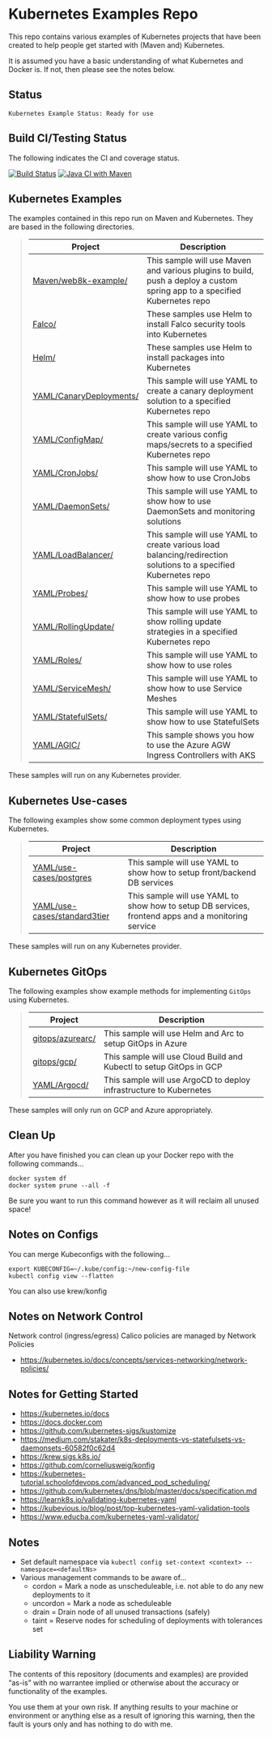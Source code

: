 Kubernetes Examples Repo
========================

This repo contains various examples of Kubernetes projects that have been created to help people get started with (Maven and) Kubernetes.

It is assumed you have a basic understanding of what Kubernetes and Docker is. If not, then please see the notes below.

Status
------
````
Kubernetes Example Status: Ready for use
````
Build CI/Testing Status
-----------------------
The following indicates the CI and coverage status.

[![Build Status](https://travis-ci.org/tpayne/kubernetes-examples.svg?branch=main)](https://travis-ci.org/tpayne/kubernetes-examples)
[![Java CI with Maven](https://github.com/tpayne/kubernetes-examples/actions/workflows/maven.yml/badge.svg?branch=main)](https://github.com/tpayne/kubernetes-examples/actions/workflows/maven.yml)

Kubernetes Examples
-------------------
The examples contained in this repo run on Maven and Kubernetes. They are based in the following directories.

>| Project | Description |
>| ------- | ----------- |
>| [Maven/web8k-example/](https://github.com/tpayne/kubernetes-examples/tree/main/Maven/web8k-example) | This sample will use Maven and various plugins to build, push a deploy a custom spring app to a specified Kubernetes repo |
>| [Falco/](https://github.com/tpayne/kubernetes-examples/tree/main/Falco) | These samples use Helm to install Falco security tools into Kubernetes |
>| [Helm/](https://github.com/tpayne/kubernetes-examples/tree/main/Helm) | These samples use Helm to install packages into Kubernetes |
>| [YAML/CanaryDeployments/](https://github.com/tpayne/kubernetes-examples/tree/main/YAML/CanaryDeployments) | This sample will use YAML to create a canary deployment solution to a specified Kubernetes repo |
>| [YAML/ConfigMap/](https://github.com/tpayne/kubernetes-examples/tree/main/YAML/ConfigMap) | This sample will use YAML to create various config maps/secrets to a specified Kubernetes repo |
>| [YAML/CronJobs/](https://github.com/tpayne/kubernetes-examples/tree/main/YAML/CronJobs) | This sample will use YAML to show how to use CronJobs |
>| [YAML/DaemonSets/](https://github.com/tpayne/kubernetes-examples/tree/main/YAML/DaemonSets) | This sample will use YAML to show how to use DaemonSets and monitoring solutions |
>| [YAML/LoadBalancer/](https://github.com/tpayne/kubernetes-examples/tree/main/YAML/LoadBalancer) | This sample will use YAML to create various load balancing/redirection solutions to a specified Kubernetes repo |
>| [YAML/Probes/](https://github.com/tpayne/kubernetes-examples/tree/main/YAML/Probes) | This sample will use YAML to show how to use probes |
>| [YAML/RollingUpdate/](https://github.com/tpayne/kubernetes-examples/tree/main/YAML/RollingUpdate) | This sample will use YAML to show rolling update strategies in a specified Kubernetes repo |
>| [YAML/Roles/](https://github.com/tpayne/kubernetes-examples/tree/main/YAML/Roles) | This sample will use YAML to show how to use roles |
>| [YAML/ServiceMesh/](https://github.com/tpayne/kubernetes-examples/tree/main/YAML/ServiceMesh) | This sample will use YAML to show how to use Service Meshes |
>| [YAML/StatefulSets/](https://github.com/tpayne/kubernetes-examples/tree/main/YAML/StatefulSets) | This sample will use YAML to show how to use StatefulSets |
>| [YAML/AGIC/](https://github.com/tpayne/kubernetes-examples/tree/main/YAML/Azure/AGIC/Redirection) | This sample shows you how to use the Azure AGW Ingress Controllers with AKS|

These samples will run on any Kubernetes provider.

Kubernetes Use-cases
--------------------
The following examples show some common deployment types using Kubernetes.

>| Project | Description |
>| ------- | ----------- |
>| [YAML/use-cases/postgres](https://github.com/tpayne/kubernetes-examples/tree/main/YAML/use-cases/postgres) | This sample will use YAML to show how to setup front/backend DB services |
>| [YAML/use-cases/standard3tier](https://github.com/tpayne/kubernetes-examples/tree/main/YAML/use-cases/standard3tier) | This sample will use YAML to show how to setup DB services, frontend apps and a monitoring service |

These samples will run on any Kubernetes provider.

Kubernetes GitOps
-----------------
The following examples show example methods for implementing `GitOps` using Kubernetes.

>| Project | Description |
>| ------- | ----------- |
>| [gitops/azurearc/](https://github.com/tpayne/kubernetes-examples/tree/main/gitops/azurearc) | This sample will use Helm and Arc to setup GitOps in Azure |
>| [gitops/gcp/](https://github.com/tpayne/kubernetes-examples/tree/main/gitops/gcp) | This sample will use Cloud Build and Kubectl to setup GitOps in GCP |
>| [YAML/Argocd/](https://github.com/tpayne/kubernetes-examples/tree/main/YAML/Argocd) | This sample will use ArgoCD to deploy infrastructure to Kubernetes |

These samples will only run on GCP and Azure appropriately.

Clean Up
--------
After you have finished you can clean up your Docker repo with the following commands...

    docker system df
    docker system prune --all -f

Be sure you want to run this command however as it will reclaim all unused space!

Notes on Configs
----------------
You can merge Kubeconfigs with the following...

    export KUBECONFIG=~/.kube/config:~/new-config-file
    kubectl config view --flatten

You can also use krew/konfig

Notes on Network Control
------------------------
Network control (ingress/egress) Calico policies are managed by Network Policies
- https://kubernetes.io/docs/concepts/services-networking/network-policies/

Notes for Getting Started
-------------------------
- https://kubernetes.io/docs
- https://docs.docker.com
- https://github.com/kubernetes-sigs/kustomize
- https://medium.com/stakater/k8s-deployments-vs-statefulsets-vs-daemonsets-60582f0c62d4
- https://krew.sigs.k8s.io/
- https://github.com/corneliusweig/konfig
- https://kubernetes-tutorial.schoolofdevops.com/advanced_pod_scheduling/
- https://github.com/kubernetes/dns/blob/master/docs/specification.md
- https://learnk8s.io/validating-kubernetes-yaml
- https://kubevious.io/blog/post/top-kubernetes-yaml-validation-tools
- https://www.educba.com/kubernetes-yaml-validator/

Notes
-----
- Set default namespace via `kubectl config set-context <context> --namespace=<defaultNs>`
- Various management commands to be aware of...
    - cordon = Mark a node as unscheduleable, i.e. not able to do any new deployments to it
    - uncordon = Mark a node as scheduleable
    - drain = Drain node of all unused transactions (safely)
    - taint = Reserve nodes for scheduling of deployments with tolerances set

Liability Warning
-----------------
The contents of this repository (documents and examples) are provided “as-is” with no warrantee implied
or otherwise about the accuracy or functionality of the examples.

You use them at your own risk. If anything results to your machine or environment or anything else as a
result of ignoring this warning, then the fault is yours only and has nothing to do with me.
